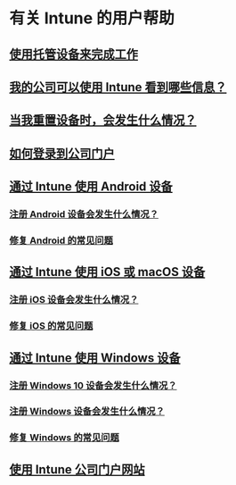 # 有关 Intune 的用户帮助
## [使用托管设备来完成工作](use-managed-devices-to-get-work-done.md)
## [我的公司可以使用 Intune 看到哪些信息？](what-info-can-your-company-see-when-you-enroll-your-device-in-intune.md)
## [当我重置设备时，会发生什么情况？](what-happens-if-you-reset-your-device-cpwebsite.md)
## [如何登录到公司门户](sign-in-to-the-company-portal.md)
## [通过 Intune 使用 Android 设备](using-your-android-device-with-intune.md)
### [注册 Android 设备会发生什么情况？](what-happens-if-you-install-the-company-portal-app-and-enroll-your-device-in-intune-android.md)
### [修复 Android 的常见问题](troubleshoot-your-device-android.md)
## [通过 Intune 使用 iOS 或 macOS 设备](using-your-iOS-or-macOS-device-with-intune.md)
### [注册 iOS 设备会发生什么情况？](what-happens-if-you-install-the-company-portal-app-and-enroll-your-device-in-intune-ios.md)
### [修复 iOS 的常见问题](troubleshoot-your-device-iOS.md)
## [通过 Intune 使用 Windows 设备](using-your-windows-device-with-intune.md)
### [注册 Windows 10 设备会发生什么情况？](what-happens-if-you-install-the-company-portal-app-and-enroll-your-device-in-intune-windows10.md)
### [注册 Windows 设备会发生什么情况？](what-happens-if-you-install-the-company-portal-app-and-enroll-your-device-in-intune-windows.md)
### [修复 Windows 的常见问题](troubleshoot-your-device-windows.md)
## [使用 Intune 公司门户网站](using-the-intune-company-portal-website.md)
